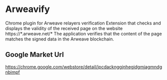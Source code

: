 # Arweavify
Chrome plugin for Arweave relayers verification
Extension that checks and displays the validity of the received page on the website https://\*.arweave.net/\*
The application verifies that the content of the page matches the signed data in the Arweave blockchain.

## Google Market Url
https://chrome.google.com/webstore/detail/jpcdacknggjnhegjdgmjagmndgnbimpf
